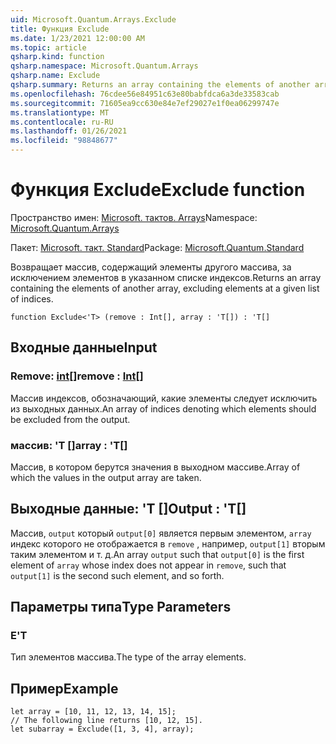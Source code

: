 ```yaml
---
uid: Microsoft.Quantum.Arrays.Exclude
title: Функция Exclude
ms.date: 1/23/2021 12:00:00 AM
ms.topic: article
qsharp.kind: function
qsharp.namespace: Microsoft.Quantum.Arrays
qsharp.name: Exclude
qsharp.summary: Returns an array containing the elements of another array, excluding elements at a given list of indices.
ms.openlocfilehash: 76cdee56e84951c63e80babfdca6a3de33583cab
ms.sourcegitcommit: 71605ea9cc630e84e7ef29027e1f0ea06299747e
ms.translationtype: MT
ms.contentlocale: ru-RU
ms.lasthandoff: 01/26/2021
ms.locfileid: "98848677"
---
```

# <a name="exclude-function"></a><span data-ttu-id="d8edb-102">Функция Exclude</span><span class="sxs-lookup"><span data-stu-id="d8edb-102">Exclude function</span></span>

<span data-ttu-id="d8edb-103">Пространство имен: [Microsoft. тактов. Arrays](xref:Microsoft.Quantum.Arrays)</span><span class="sxs-lookup"><span data-stu-id="d8edb-103">Namespace: [Microsoft.Quantum.Arrays](xref:Microsoft.Quantum.Arrays)</span></span>

<span data-ttu-id="d8edb-104">Пакет: [Microsoft. такт. Standard](https://nuget.org/packages/Microsoft.Quantum.Standard)</span><span class="sxs-lookup"><span data-stu-id="d8edb-104">Package: [Microsoft.Quantum.Standard](https://nuget.org/packages/Microsoft.Quantum.Standard)</span></span>


<span data-ttu-id="d8edb-105">Возвращает массив, содержащий элементы другого массива, за исключением элементов в указанном списке индексов.</span><span class="sxs-lookup"><span data-stu-id="d8edb-105">Returns an array containing the elements of another array, excluding elements at a given list of indices.</span></span>

```qsharp
function Exclude<'T> (remove : Int[], array : 'T[]) : 'T[]
```


## <a name="input"></a><span data-ttu-id="d8edb-106">Входные данные</span><span class="sxs-lookup"><span data-stu-id="d8edb-106">Input</span></span>

### <a name="remove--int"></a><span data-ttu-id="d8edb-107">Remove: [int](xref:microsoft.quantum.lang-ref.int)[]</span><span class="sxs-lookup"><span data-stu-id="d8edb-107">remove : [Int](xref:microsoft.quantum.lang-ref.int)[]</span></span>

<span data-ttu-id="d8edb-108">Массив индексов, обозначающий, какие элементы следует исключить из выходных данных.</span><span class="sxs-lookup"><span data-stu-id="d8edb-108">An array of indices denoting which elements should be excluded from the output.</span></span>


### <a name="array--t"></a><span data-ttu-id="d8edb-109">массив: 'T []</span><span class="sxs-lookup"><span data-stu-id="d8edb-109">array : 'T[]</span></span>

<span data-ttu-id="d8edb-110">Массив, в котором берутся значения в выходном массиве.</span><span class="sxs-lookup"><span data-stu-id="d8edb-110">Array of which the values in the output array are taken.</span></span>



## <a name="output--t"></a><span data-ttu-id="d8edb-111">Выходные данные: 'T []</span><span class="sxs-lookup"><span data-stu-id="d8edb-111">Output : 'T[]</span></span>

<span data-ttu-id="d8edb-112">Массив, `output` который `output[0]` является первым элементом, `array` индекс которого не отображается в `remove` , например, `output[1]` вторым таким элементом и т. д.</span><span class="sxs-lookup"><span data-stu-id="d8edb-112">An array `output` such that `output[0]` is the first element of `array` whose index does not appear in `remove`, such that `output[1]` is the second such element, and so forth.</span></span>

## <a name="type-parameters"></a><span data-ttu-id="d8edb-113">Параметры типа</span><span class="sxs-lookup"><span data-stu-id="d8edb-113">Type Parameters</span></span>

### <a name="t"></a><span data-ttu-id="d8edb-114">Е</span><span class="sxs-lookup"><span data-stu-id="d8edb-114">'T</span></span>

<span data-ttu-id="d8edb-115">Тип элементов массива.</span><span class="sxs-lookup"><span data-stu-id="d8edb-115">The type of the array elements.</span></span>

## <a name="example"></a><span data-ttu-id="d8edb-116">Пример</span><span class="sxs-lookup"><span data-stu-id="d8edb-116">Example</span></span>

```qsharp
let array = [10, 11, 12, 13, 14, 15];
// The following line returns [10, 12, 15].
let subarray = Exclude([1, 3, 4], array);
```